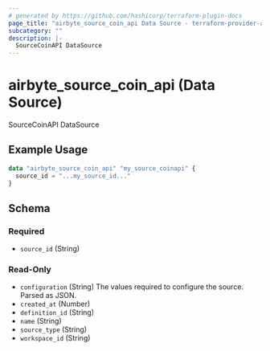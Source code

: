 ```yaml
---
# generated by https://github.com/hashicorp/terraform-plugin-docs
page_title: "airbyte_source_coin_api Data Source - terraform-provider-airbyte"
subcategory: ""
description: |-
  SourceCoinAPI DataSource
---
```


# airbyte_source_coin_api (Data Source)

SourceCoinAPI DataSource

## Example Usage

```terraform
data "airbyte_source_coin_api" "my_source_coinapi" {
  source_id = "...my_source_id..."
}
```

<!-- schema generated by tfplugindocs -->
## Schema

### Required

- `source_id` (String)

### Read-Only

- `configuration` (String) The values required to configure the source. Parsed as JSON.
- `created_at` (Number)
- `definition_id` (String)
- `name` (String)
- `source_type` (String)
- `workspace_id` (String)
